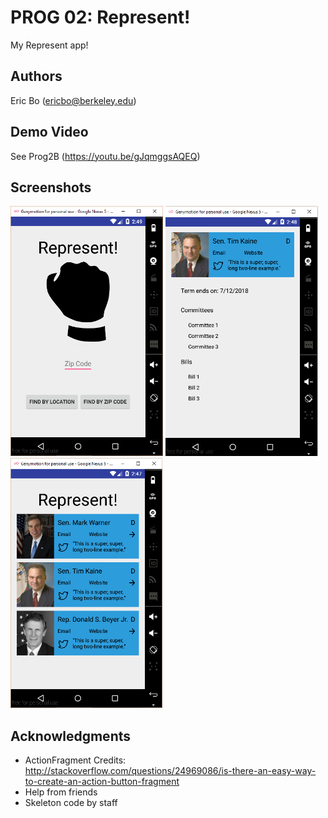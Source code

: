 # PROG 02: Represent!

My Represent app!

## Authors

Eric Bo ([ericbo@berkeley.edu](mailto:ericbo@berkeley.edu))

## Demo Video

See Prog2B (https://youtu.be/gJqmggsAQEQ)

## Screenshots

<img src="screenshots/main.png" height="400" alt="Screenshot"/>
<img src="screenshots/detailed.png" height="400" alt="Screenshot"/>
<img src="screenshots/congressional.png" height="400" alt="Screenshot"/>

## Acknowledgments

* ActionFragment Credits: http://stackoverflow.com/questions/24969086/is-there-an-easy-way-to-create-an-action-button-fragment
* Help from friends
* Skeleton code by staff
